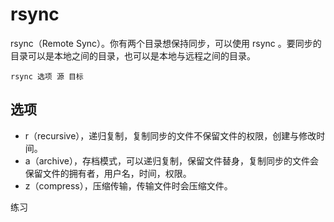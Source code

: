 # rsync

rsync（Remote Sync）。你有两个目录想保持同步，可以使用 rsync 。要同步的目录可以是本地之间的目录，也可以是本地与远程之间的目录。

```
rsync 选项 源 目标
```

## 选项

* r（recursive），递归复制，复制同步的文件不保留文件的权限，创建与修改时间。
* a（archive），存档模式，可以递归复制，保留文件替身，复制同步的文件会保留文件的拥有者，用户名，时间，权限。
* z（compress），压缩传输，传输文件时会压缩文件。

练习

